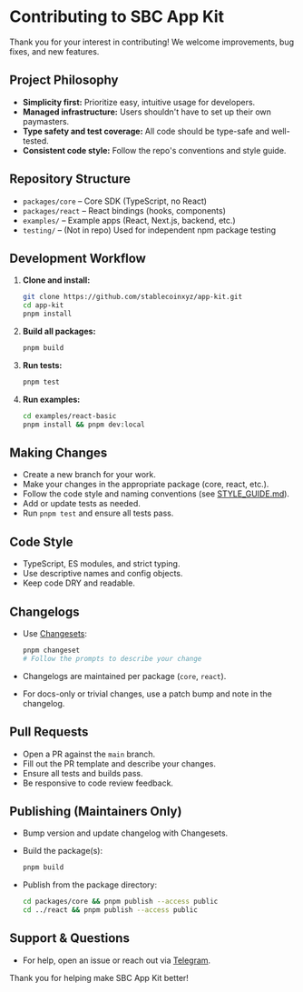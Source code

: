# Contributing to SBC App Kit

Thank you for your interest in contributing! We welcome improvements, bug fixes, and new features.

## Project Philosophy

- **Simplicity first:** Prioritize easy, intuitive usage for developers.
- **Managed infrastructure:** Users shouldn't have to set up their own paymasters.
- **Type safety and test coverage:** All code should be type-safe and well-tested.
- **Consistent code style:** Follow the repo's conventions and style guide.

## Repository Structure

- `packages/core` – Core SDK (TypeScript, no React)
- `packages/react` – React bindings (hooks, components)
- `examples/` – Example apps (React, Next.js, backend, etc.)
- `testing/` – (Not in repo) Used for independent npm package testing

## Development Workflow

1. **Clone and install:**

   ```bash
   git clone https://github.com/stablecoinxyz/app-kit.git
   cd app-kit
   pnpm install
   ```

2. **Build all packages:**

   ```bash
   pnpm build
   ```

3. **Run tests:**

   ```bash
   pnpm test
   ```

4. **Run examples:**

   ```bash
   cd examples/react-basic
   pnpm install && pnpm dev:local
   ```

## Making Changes

- Create a new branch for your work.
- Make your changes in the appropriate package (core, react, etc.).
- Follow the code style and naming conventions (see [STYLE_GUIDE.md](./STYLE_GUIDE.md)).
- Add or update tests as needed.
- Run `pnpm test` and ensure all tests pass.

## Code Style

- TypeScript, ES modules, and strict typing.
- Use descriptive names and config objects.
- Keep code DRY and readable.

## Changelogs

- Use [Changesets](https://github.com/changesets/changesets):

  ```bash
  pnpm changeset
  # Follow the prompts to describe your change
  ```

- Changelogs are maintained per package (`core`, `react`).
- For docs-only or trivial changes, use a patch bump and note in the changelog.

## Pull Requests

- Open a PR against the `main` branch.
- Fill out the PR template and describe your changes.
- Ensure all tests and builds pass.
- Be responsive to code review feedback.

## Publishing (Maintainers Only)

- Bump version and update changelog with Changesets.
- Build the package(s):

  ```bash
  pnpm build
  ```

- Publish from the package directory:

  ```bash
  cd packages/core && pnpm publish --access public
  cd ../react && pnpm publish --access public
  ```

## Support & Questions

- For help, open an issue or reach out via [Telegram](https://t.me/stablecoin_xyz).

Thank you for helping make SBC App Kit better!
